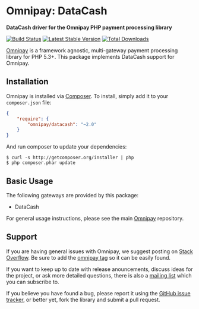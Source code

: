 # Omnipay: DataCash

**DataCash driver for the Omnipay PHP payment processing library**

[![Build Status](https://travis-ci.org/omnipay/datacash.png?branch=master)](https://travis-ci.org/omnipay/datacash)
[![Latest Stable Version](https://poser.pugx.org/omnipay/datacash/version.png)](https://packagist.org/packages/omnipay/datacash)
[![Total Downloads](https://poser.pugx.org/omnipay/datacash/d/total.png)](https://packagist.org/packages/omnipay/datacash)

[Omnipay](https://github.com/omnipay/omnipay) is a framework agnostic, multi-gateway payment
processing library for PHP 5.3+. This package implements DataCash support for Omnipay.

## Installation

Omnipay is installed via [Composer](http://getcomposer.org/). To install, simply add it
to your `composer.json` file:

```json
{
    "require": {
        "omnipay/datacash": "~2.0"
    }
}
```

And run composer to update your dependencies:

    $ curl -s http://getcomposer.org/installer | php
    $ php composer.phar update

## Basic Usage

The following gateways are provided by this package:

* DataCash

For general usage instructions, please see the main [Omnipay](https://github.com/omnipay/omnipay)
repository.

## Support

If you are having general issues with Omnipay, we suggest posting on
[Stack Overflow](http://stackoverflow.com/). Be sure to add the
[omnipay tag](http://stackoverflow.com/questions/tagged/omnipay) so it can be easily found.

If you want to keep up to date with release anouncements, discuss ideas for the project,
or ask more detailed questions, there is also a [mailing list](https://groups.google.com/forum/#!forum/omnipay) which
you can subscribe to.

If you believe you have found a bug, please report it using the [GitHub issue tracker](https://github.com/omnipay/datacash/issues),
or better yet, fork the library and submit a pull request.
